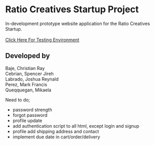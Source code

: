 # Ratio Creatives Startup Project
In-development prototype website application for the Ratio Creatives Startup.
<br><br>
<a href = "https://flymetothesun.github.io/Ratio-Creatives-Startup/">Click Here For Testing Environment<a>

## Developed by
Baje, Christian Ray <br>
Cebrian, Spencer Jireh <br>
Labrado, Joshua Reynald <br>
Perez, Mark Francis <br>
Queqquegan, Mikaela <br>

Need to do;
- password strength
- forgot password
- profile update
- add authentication script to all html, except login and signup
- profile add shipping address and contact
- implement due date in cart/order/delivery
